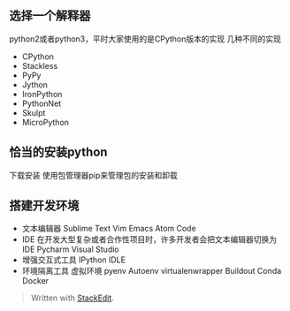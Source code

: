 ## 选择一个解释器
python2或者python3，平时大家使用的是CPython版本的实现
几种不同的实现
- CPython
- Stackless
- PyPy
- Jython
- IronPython
- PythonNet
- Skulpt
- MicroPython
## 恰当的安装python
下载安装
使用包管理器pip来管理包的安装和卸载
## 搭建开发环境
- 文本编辑器
Sublime Text
Vim
Emacs
Atom
Code
- IDE
在开发大型复杂或者合作性项目时，许多开发者会把文本编辑器切换为IDE
Pycharm
Visual Studio
- 增强交互式工具
IPython
IDLE
- 环境隔离工具
虚拟环境
pyenv
Autoenv
virtualenwrapper
Buildout
Conda
Docker
> Written with [StackEdit](https://stackedit.io/).
<!--stackedit_data:
eyJoaXN0b3J5IjpbLTE4MjY2MTg2MDQsLTE2OTU5NjIyMTFdfQ
==
-->